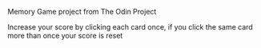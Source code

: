 Memory Game project from The Odin Project 

Increase your score by clicking each card once, if you click the same card more than once your score is reset